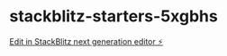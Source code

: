 # stackblitz-starters-5xgbhs

[Edit in StackBlitz next generation editor ⚡️](https://stackblitz.com/~/github.com/chakazulufr/stackblitz-starters-5xgbhs)